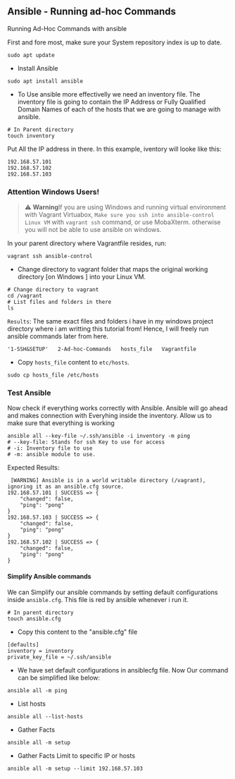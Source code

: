 ## Ansible - Running ad-hoc Commands

Running Ad-Hoc Commands with ansible

First and fore most, make sure your System repository index is up to date.

```shell
sudo apt update
```

- Install Ansible
```shell
sudo apt install ansible
```
- To Use ansible more effectivelly we need an inventory file. The inventory file is going to contain the IP Address or Fully Qualified Domain Names of each of the hosts that we are going to manage with ansible.
```shell
# In Parent directory
touch inventory
```

Put All the IP address in there. In this example, iventory will looke like this:
```
192.168.57.101
192.168.57.102
192.168.57.103
```
### Attention Windows Users!

> :warning: **Warning**If you are using Windows and running virtual environment with Vagrant Virtuabox, `Make sure you ssh into ansible-control Linux VM` with `vagrant ssh` command, or use MobaXterm. otherwise you will not be able to use ansible on windows.

In your parent directory where Vagrantfile resides, run:
```shell
vagrant ssh ansible-control
```
- Change directory to vagrant folder that maps the original working directory [on Windows ] into your Linux VM.
```shell
# Change directory to vagrant
cd /vagrant
# List files and folders in there
ls
```
`Results`: The same exact files and folders i have in my windows project directory where i am writting this tutorial from! Hence, I will freely run ansible commands later from here.
```
'1-SSH&SETUP'   2-Ad-hoc-Commands   hosts_file   Vagrantfile
```

- Copy `hosts_file` content to `etc/hosts`.
```shell
sudo cp hosts_file /etc/hosts
```
### Test Ansible
Now check if everything works correctly with Ansible.  Ansible will go ahead and makes connection with Everyhing inside the inventory. Allow us to make sure that everything is working

```shell
ansible all --key-file ~/.ssh/ansible -i inventory -m ping
# --key-file: Stands for ssh Key to use for access
# -i: Inventory file to use
# -m: ansible module to use.
```
Expected Results:
```
 [WARNING] Ansible is in a world writable directory (/vagrant), ignoring it as an ansible.cfg source.
192.168.57.101 | SUCCESS => {
    "changed": false,
    "ping": "pong"
}
192.168.57.103 | SUCCESS => {
    "changed": false,
    "ping": "pong"
}
192.168.57.102 | SUCCESS => {
    "changed": false,
    "ping": "pong"
}

```

#### Simplify Ansible commands
We can Simplify our ansible commands by setting default configurations inside `ansible.cfg`.
This file is red by ansible whenever i run it.
```shell
# In parent directory
touch ansible.cfg
```

- Copy this content to the "ansible.cfg" file
```shell
[defaults]
inventory = inventory
private_key_file = ~/.ssh/ansible
```

- We have set default configurations in ansiblecfg file. Now Our command can be simplified like below:

```shell
ansible all -m ping
```
- List hosts
```shell
ansible all --list-hosts
```
- Gather Facts
```shell
ansible all -m setup
```
- Gather Facts Limit to specific IP or hosts
```shell
ansible all -m setup --limit 192.168.57.103
```

